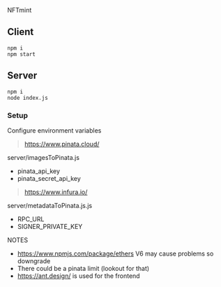 NFTmint

## Client

```
npm i
npm start
```


## Server
```
npm i
node index.js
```

### Setup

Configure environment variables

> https://www.pinata.cloud/

server/imagesToPinata.js

* pinata_api_key
* pinata_secret_api_key

> https://www.infura.io/

server/metadataToPinata.js.js

* RPC_URL
* SIGNER_PRIVATE_KEY

NOTES
* https://www.npmjs.com/package/ethers V6 may cause problems so downgrade
* There could be a pinata limit (lookout for that)
* https://ant.design/ is used for the frontend
